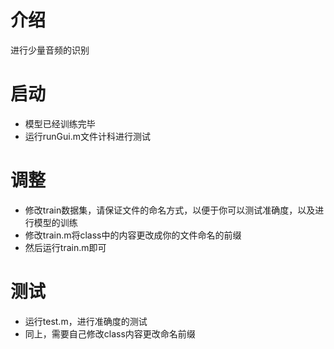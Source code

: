 # 介绍
进行少量音频的识别

# 启动
- 模型已经训练完毕
- 运行runGui.m文件计科进行测试

# 调整
- 修改train数据集，请保证文件的命名方式，以便于你可以测试准确度，以及进行模型的训练
- 修改train.m将class中的内容更改成你的文件命名的前缀
- 然后运行train.m即可

# 测试
- 运行test.m，进行准确度的测试
- 同上，需要自己修改class内容更改命名前缀

